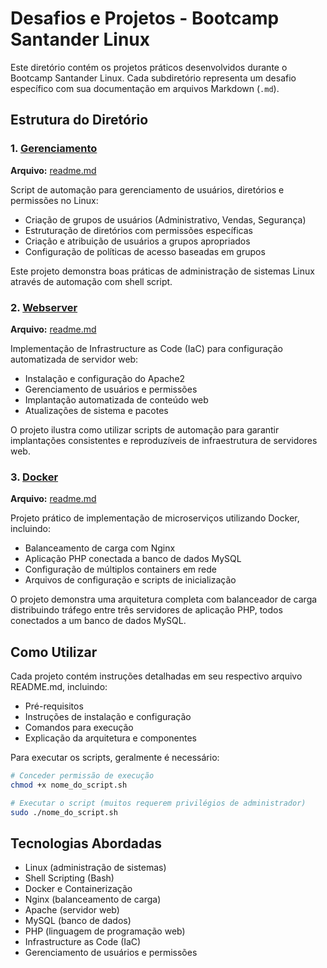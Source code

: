 # Desafios e Projetos - Bootcamp Santander Linux

Este diretório contém os projetos práticos desenvolvidos durante o Bootcamp Santander Linux. Cada subdiretório representa um desafio específico com sua documentação em arquivos Markdown (`.md`).

## Estrutura do Diretório


### 1. [Gerenciamento](./gerenciamento/)
**Arquivo:** [readme.md](./gerenciamento/readme.md)

Script de automação para gerenciamento de usuários, diretórios e permissões no Linux:
- Criação de grupos de usuários (Administrativo, Vendas, Segurança)
- Estruturação de diretórios com permissões específicas
- Criação e atribuição de usuários a grupos apropriados
- Configuração de políticas de acesso baseadas em grupos

Este projeto demonstra boas práticas de administração de sistemas Linux através de automação com shell script.

### 2. [Webserver](./webserver/)
**Arquivo:** [readme.md](./webserver/readme.md)

Implementação de Infrastructure as Code (IaC) para configuração automatizada de servidor web:
- Instalação e configuração do Apache2
- Gerenciamento de usuários e permissões
- Implantação automatizada de conteúdo web
- Atualizações de sistema e pacotes

O projeto ilustra como utilizar scripts de automação para garantir implantações consistentes e reproduzíveis de infraestrutura de servidores web.

### 3. [Docker](./docker/)
**Arquivo:** [readme.md](./docker/readme.md)

Projeto prático de implementação de microserviços utilizando Docker, incluindo:
- Balanceamento de carga com Nginx
- Aplicação PHP conectada a banco de dados MySQL
- Configuração de múltiplos containers em rede
- Arquivos de configuração e scripts de inicialização

O projeto demonstra uma arquitetura completa com balanceador de carga distribuindo tráfego entre três servidores de aplicação PHP, todos conectados a um banco de dados MySQL.
## Como Utilizar

Cada projeto contém instruções detalhadas em seu respectivo arquivo README.md, incluindo:
- Pré-requisitos
- Instruções de instalação e configuração
- Comandos para execução
- Explicação da arquitetura e componentes

Para executar os scripts, geralmente é necessário:

```bash
# Conceder permissão de execução
chmod +x nome_do_script.sh

# Executar o script (muitos requerem privilégios de administrador)
sudo ./nome_do_script.sh
```

## Tecnologias Abordadas

- Linux (administração de sistemas)
- Shell Scripting (Bash)
- Docker e Containerização
- Nginx (balanceamento de carga)
- Apache (servidor web)
- MySQL (banco de dados)
- PHP (linguagem de programação web)
- Infrastructure as Code (IaC)
- Gerenciamento de usuários e permissões